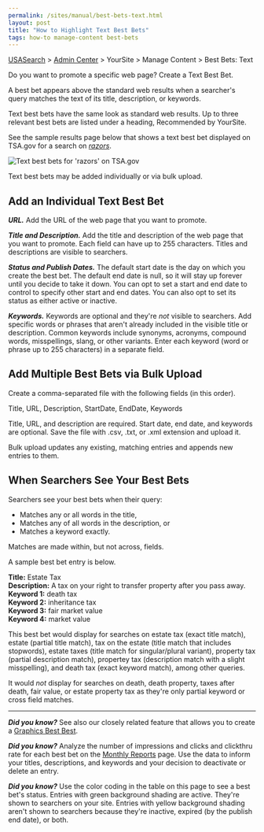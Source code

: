 ```yaml
---
permalink: /sites/manual/best-bets-text.html
layout: post
title: "How to Highlight Text Best Bets"
tags: how-to manage-content best-bets
---
```

[USASearch](http://usasearch.howto.gov) > [Admin Center](https://search.usa.gov/sites/) > YourSite > Manage Content > Best Bets: Text

Do you want to promote a specific web page? Create a Text Best Bet.

A best bet appears above the standard web results when a searcher's query matches the text of its title, description, or keywords.

Text best bets have the same look as standard web results. Up to three relevant best bets are listed under a heading, Recommended by YourSite.

See the sample results page below that shows a text best bet displayed on TSA.gov for a search on *[razors](http://search.usa.gov/search?query=razors&affiliate=tsa.gov)*.

![Text best bets for 'razors' on TSA.gov](https://9fddeb862c037f6d2190-f1564c64756a8cfee25b6b19953b1d23.ssl.cf2.rackcdn.com/best-bets-text.png)

Text best bets may be added individually or via bulk upload. 

## Add an Individual Text Best Bet

***URL.*** Add the URL of the web page that you want to promote.

***Title and Description.*** Add the title and description of the web page that you want to promote. Each field can have up to 255 characters. Titles and descriptions are visible to searchers.

***Status and Publish Dates.*** The default start date is the day on which you create the best bet. The default end date is null, so it will stay up forever until you decide to take it down. You can opt to set a start and end date to control to specify other start and end dates. You can also opt to set its status as either active or inactive.

***Keywords.*** Keywords are optional and they're *not* visible to searchers. Add specific words or phrases that aren't already included in the visible title or description. Common keywords include synonyms, acronyms, compound words, misspellings, slang, or other variants. Enter each keyword (word or phrase up to 255 characters) in a separate field. 

## Add Multiple Best Bets via Bulk Upload

Create a comma-separated file with the following fields (in this order).

Title, URL, Description, StartDate, EndDate, Keywords

Title, URL, and description are required. Start date, end date, and keywords are optional. Save the file with .csv, .txt, or .xml extension and upload it.

Bulk upload updates any existing, matching entries and appends new entries to them.

## When Searchers See Your Best Bets

Searchers see your best bets when their query:

* Matches any or all words in the title,
* Matches any of all words in the description, or
* Matches a keyword exactly.

Matches are made within, but not across, fields.

A sample best bet entry is below.

**Title:** Estate Tax  
**Description:** A tax on your right to transfer property after you pass away.  
**Keyword 1:** death tax  
**Keyword 2:** inheritance tax  
**Keyword 3:** fair market value  
**Keyword 4:** market value  

This best bet would display for searches on estate tax (exact title match), estate (partial title match), tax on the estate (title match that includes stopwords), estate taxes (title match for singular/plural variant), property tax (partial description match), propertey tax (description match with a slight misspelling), and death tax (exact keyword match), among other queries.

It would *not* display for searches on death, death property, taxes after death, fair value, or estate property tax as they're only partial keyword or cross field matches.

--- 

***Did you know?*** See also our closely related feature that allows you to create a [Graphics Best Best](/sites/manual/best-bets-graphics.html).

***Did you know?*** Analyze the number of impressions and clicks and clickthru rate for each best bet on the [Monthly Reports](/sites/manual/monthly-reports.html) page. Use the data to inform your titles, descriptions, and keywords and your decision to deactivate or delete an entry.

***Did you know?*** Use the color coding in the table on this page to see a best bet's status. Entries with green background shading are active. They're shown to searchers on your site. Entries with yellow background shading aren't shown to searchers because they're inactive, expired (by the publish end date), or both.